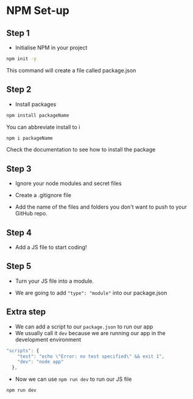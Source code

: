 # NPM Set-up

## Step 1

- Initialise NPM in your project

```bash
npm init -y
```

This command will create a file called package.json

## Step 2

- Install packages

```bash
npm install packageName
```

You can abbreviate install to i

```bash
npm i packageName
```

Check the documentation to see how to install the package

## Step 3

- Ignore your node modules and secret files

- Create a .gitignore file
- Add the name of the files and folders you don't want to push to your GitHub repo.

## Step 4

- Add a JS file to start coding!

## Step 5

- Turn your JS file into a module.

- We are going to add `"type": "module"` into our package.json

## Extra step

- We can add a script to our `package.json` to run our app
- We usually call it `dev` because we are running our app in the development environment

```js
"scripts": {
    "test": "echo \"Error: no test specified\" && exit 1",
    "dev": "node app"
  },
```

- Now we can use `npm run dev` to run our JS file

```bash
npm run dev
```
